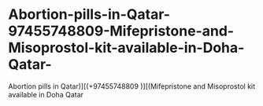 # Abortion-pills-in-Qatar-97455748809-Mifepristone-and-Misoprostol-kit-available-in-Doha-Qatar-
Abortion pills in Qatar)][(+97455748809 )][(Mifepristone and Misoprostol kit available in Doha Qatar
